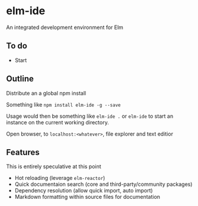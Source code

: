 # elm-ide
An integrated development environment for Elm

## To do

- Start

## Outline

Distribute an a global npm install

Something like `npm install elm-ide -g --save`

Usage would then be something like `elm-ide .` or `elm-ide` to start
an instance on the current working directory.

Open browser, to `localhost:<whatever>`, file explorer and text editior

## Features

This is entirely speculative at this point

- Hot reloading (leverage `elm-reactor`)
- Quick documentaion search (core and third-party/community packages)
- Dependency resolution (allow quick import, auto import)
- Markdown formatting within source files for documentation

